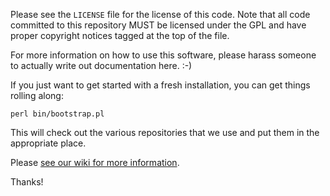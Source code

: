 Please see the `LICENSE` file for the license of this code.  Note that all code
committed to this repository MUST be licensed under the GPL and have proper
copyright notices tagged at the top of the file.

For more information on how to use this software, please harass someone to
actually write out documentation here.  :-)

If you just want to get started with a fresh installation, you can get things
rolling along:

    perl bin/bootstrap.pl

This will check out the various repositories that we use and put them in the
appropriate place.

Please [see our wiki for more information](http://wiki.dwscoalition.org/).

Thanks!
